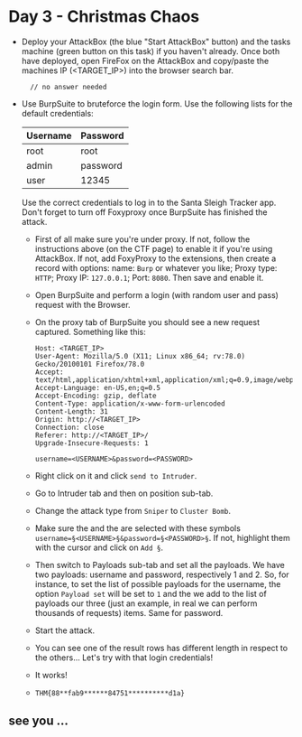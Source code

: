 # Day 3 - Christmas Chaos

- Deploy your AttackBox (the blue "Start AttackBox" button) and the tasks machine (green button on this task) if you haven't already. Once both have deployed, open FireFox on the AttackBox and copy/paste the machines IP (<TARGET_IP>) into the browser search bar.

		// no answer needed

- Use BurpSuite to bruteforce the login form.  Use the following lists for the default credentials:

	| Username | Password |
	|---|---|
	| root | root |
	| admin | password |
	| user | 12345 |

	Use the correct credentials to log in to the Santa Sleigh Tracker app. Don't forget to turn off Foxyproxy once BurpSuite has finished the attack.

	- First of all make sure you're under proxy. If not, follow the instructions above (on the CTF page) to enable it if you're using AttackBox. If not, add FoxyProxy to the extensions, then create a record with options: name: `Burp` or whatever you like; Proxy type: `HTTP`; Proxy IP: `127.0.0.1`; Port: `8080`. Then save and enable it.

	- Open BurpSuite and perform a login (with random user and pass) request with the Browser.

	- On the proxy tab of BurpSuite you should see a new request captured. Something like this:
		
		```POST /login HTTP/1.1
		Host: <TARGET_IP>
		User-Agent: Mozilla/5.0 (X11; Linux x86_64; rv:78.0) Gecko/20100101 Firefox/78.0
		Accept: text/html,application/xhtml+xml,application/xml;q=0.9,image/webp,*/*;q=0.8
		Accept-Language: en-US,en;q=0.5
		Accept-Encoding: gzip, deflate
		Content-Type: application/x-www-form-urlencoded
		Content-Length: 31
		Origin: http://<TARGET_IP>
		Connection: close
		Referer: http://<TARGET_IP>/
		Upgrade-Insecure-Requests: 1

		username=<USERNAME>&password=<PASSWORD>
		```

	- Right click on it and click `send to Intruder`.

	-  Go to Intruder tab and then on position sub-tab.

	- Change the attack type from `Sniper` to `Cluster Bomb`.
	
	- Make sure the <USERNAME> and the <PASSWORD> are selected with these symbols `username=§<USERNAME>§&password=§<PASSWORD>§`. If not, highlight them with the cursor and click on `Add §`.
	
	- Then switch to Payloads sub-tab and set all the payloads. We have two payloads: username and password, respectively 1 and 2. So, for instance, to set the list of possible payloads for the username, the option `Payload set` will be set to `1` and the we add to the list of payloads our three (just an example, in real we can perform thousands of requests) items. Same for password.

	- Start the attack.

	- You can see one of the result rows has different length in respect to the others... Let's try with that login credentials!

	- It works!

	- `THM{88**fab9******84751**********d1a}`

## see you ...
